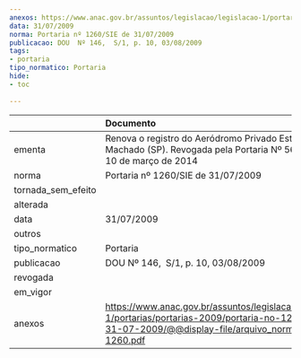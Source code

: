 ```yaml
---
anexos: https://www.anac.gov.br/assuntos/legislacao/legislacao-1/portarias/portarias-2009/portaria-no-1260-sie-de-31-07-2009/@@display-file/arquivo_norma/PA2009-1260.pdf
data: 31/07/2009
norma: Portaria nº 1260/SIE de 31/07/2009
publicacao: DOU  Nº 146,  S/1, p. 10, 03/08/2009
tags:
- portaria
tipo_normatico: Portaria
hide: 
- toc 
 
---
```


|                    | Documento                                                                                                                                                         |
|:-------------------|:------------------------------------------------------------------------------------------------------------------------------------------------------------------|
| ementa             | Renova o registro do Aeródromo Privado Estância Machado (SP). Revogada pela Portaria Nº 566/SIA, de 10 de março de 2014                                           |
| norma              | Portaria nº 1260/SIE de 31/07/2009                                                                                                                                |
| tornada_sem_efeito |                                                                                                                                                                   |
| alterada           |                                                                                                                                                                   |
| data               | 31/07/2009                                                                                                                                                        |
| outros             |                                                                                                                                                                   |
| tipo_normatico     | Portaria                                                                                                                                                          |
| publicacao         | DOU  Nº 146,  S/1, p. 10, 03/08/2009                                                                                                                              |
| revogada           |                                                                                                                                                                   |
| em_vigor           |                                                                                                                                                                   |
| anexos             | https://www.anac.gov.br/assuntos/legislacao/legislacao-1/portarias/portarias-2009/portaria-no-1260-sie-de-31-07-2009/@@display-file/arquivo_norma/PA2009-1260.pdf |